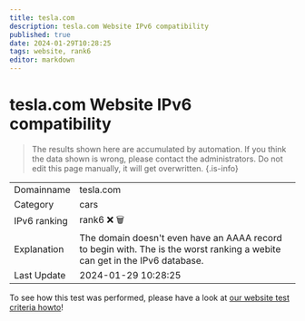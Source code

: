 ```yaml
---
title: tesla.com
description: tesla.com Website IPv6 compatibility
published: true
date: 2024-01-29T10:28:25
tags: website, rank6
editor: markdown
---
```


# tesla.com Website IPv6 compatibility

> The results shown here are accumulated by automation. If you think the data shown is wrong, please contact the administrators. 
> Do not edit this page manually, it will get overwritten.
{.is-info}


|   |   |
| - | - |
| Domainname | tesla.com
| Category | cars |
| IPv6 ranking | rank6 :x: :wastebasket: |
| Explanation | The domain doesn't even have an AAAA record to begin with. The is the worst ranking a webite can get in the IPv6 database. |
| Last Update | 2024-01-29 10:28:25 |

To see how this test was performed, please have a look at [our website test criteria howto](/howto/testcriteria/website)!

